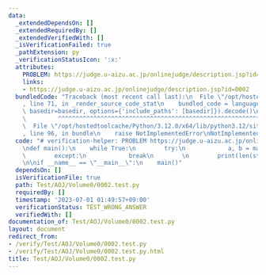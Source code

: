 ```yaml
---
data:
  _extendedDependsOn: []
  _extendedRequiredBy: []
  _extendedVerifiedWith: []
  _isVerificationFailed: true
  _pathExtension: py
  _verificationStatusIcon: ':x:'
  attributes:
    PROBLEM: https://judge.u-aizu.ac.jp/onlinejudge/description.jsp?id=0002
    links:
    - https://judge.u-aizu.ac.jp/onlinejudge/description.jsp?id=0002
  bundledCode: "Traceback (most recent call last):\n  File \"/opt/hostedtoolcache/Python/3.12.0/x64/lib/python3.12/site-packages/onlinejudge_verify/documentation/build.py\"\
    , line 71, in _render_source_code_stat\n    bundled_code = language.bundle(stat.path,\
    \ basedir=basedir, options={'include_paths': [basedir]}).decode()\n          \
    \         ^^^^^^^^^^^^^^^^^^^^^^^^^^^^^^^^^^^^^^^^^^^^^^^^^^^^^^^^^^^^^^^^^^^^^^^^^^^^^^^^^\n\
    \  File \"/opt/hostedtoolcache/Python/3.12.0/x64/lib/python3.12/site-packages/onlinejudge_verify/languages/python.py\"\
    , line 96, in bundle\n    raise NotImplementedError\nNotImplementedError\n"
  code: "# verification-helper: PROBLEM https://judge.u-aizu.ac.jp/onlinejudge/description.jsp?id=0002\n\
    \ndef main():\n    while True:\n        try:\n            a, b = map(int, input().split())\n\
    \        except:\n            break\n        \n        print(len(str(a + b)))\n\
    \n\nif __name__ == \"__main__\":\n    main()"
  dependsOn: []
  isVerificationFile: true
  path: Test/AOJ/Volume0/0002.test.py
  requiredBy: []
  timestamp: '2023-07-01 01:49:57+09:00'
  verificationStatus: TEST_WRONG_ANSWER
  verifiedWith: []
documentation_of: Test/AOJ/Volume0/0002.test.py
layout: document
redirect_from:
- /verify/Test/AOJ/Volume0/0002.test.py
- /verify/Test/AOJ/Volume0/0002.test.py.html
title: Test/AOJ/Volume0/0002.test.py
---
```

